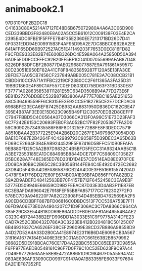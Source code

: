 # animabook2.1
97D310F0F2B2DC18
C41633C80A5214A1712FE48D6B675072980A4A6A3C06D900
CED339BBD3F82480E8A02A5CC5B61012C009138F03E4E2CA
2395E4DC6FBE1F5FFFE7B4F35E2360EE7213171BD26D7D41
0F0331EDD94E009915B3F4AF95D95A2E7DC8BBC0B628A2EE
641AFF65DD69B972527AC51E41149203F7653D0EC816FD82
F9CFDE9333E82B74E600B326DC4E598A064A25850D50A394
6ADF5FDDFCCFFFC92B20FF5BF1CD41D07055699AFAB87D48
8226DF88DFCBF280877DAE02968077887E9A791861A5957C
80D23051E950EF82A41CF8F84835859287F120A5E13FA3CE
2BFDE7EA05CB7456CF237849ABE005C781E3A7C08CCB21B1
CBDD610CCFA71A11FBC2219CF2380CC2F611365A3FA35D31
19BBD1860E4F89C1AF557C0EFD803DD75BD63F31BD330E87
F37771A0286358538111281E55C634D3508B94A77D273E6F
9E81D27276DDBEC532B879B3806AAF77E70BC185AE251653
A8C536469559FF6CB315EE3E92CC5E1B27B5CE2E7DCFDAC6
6968BFE23ECA6EF87425DB932AA8831950DB36DC162CBE47
395E4B87AF3EE0E15D623C965B49F12C30570EDB2D8CEFFF
C7947FBBD5C4C0564A07D3066CA313F0A96C51E73D23FAF3
6C7F242E6153C20693FEB0F3A052BC17F82F2053877FA2D0
59C909025734935586F86F8D1325EF72B8FE8F3DE0C7571F
A8510BAA42B377225E94A2B6D20C267FE349798673054D0D
BAE1DF687E2B4264F4C42989793C9058F5D39DEC3A65D63B
FD6BCE2664F3B4EAB9244529F5F97416D5BFFC510B0EFAFA
9EB880FD25C5A2B97D9832C4B5BFD5FECC31A9324AAB5C18
A3BE72553185EA1DC684985B8844DCE7DF7C59809C105827
D5BC628A7F48E365ED78D231D1D4E57CD514EAD8E0970FCE
2D09DA30B9C2B65C28C3B056B144FE94C4E4920472EC2692
43D84D5F435A4DBFA865876CB24A4D0E3FB51661557420AD
C478F9A17F6DD27E60FE674B00A1E06BFAD856FF0FA82BD2
39A2D9ADEFD48412563BB70F4157B712F6452458C3EA9EBF
5277ED509946E66659CD9B2FEEAC87D33E3D4AB3F11E87EB
6C3EBAFDA696042E7918FEF55B8FA857177CC7623027F2F0
578BC7D9A946220F7A82C23908F54D485EBD4762569EA2F5
A90ED6CDBBFF887BFD06816C0DBDC513F7CC536A753E7F11
06FD9A06E73E02A4904207C71D9F306AC3C7DA8366C964CA
385F29C83E544B18DD69E86ADDDFB0E0AFB1A646554B4AE2
C323C4B724438B2EFD906DD1A3033E51C9F9775A314DFE23
CAD7A252C3B0432D786A3C3223E8412B0204818C50125C07
6B46931637CA6526EF38CEF296099E38CD37B886A98558D9
A4D27D52A4A33D2B0CA41E8974E23116B6D4E609BCB3A567
31816A1677A184E0406E3EE3C01A5D7C661E63B2B8579992
38682D5DE918BCAC76CE17D4A22BBC553DC85EE973D9855A
F6FF977EAEDB0548161C96F7D0F79C10C52ED623F9C97A44
7D46F9772656AAE58EBE472A88651D9C98467F05A55947AC
083AE636AF33090CD0997C9147A0A1B83355FE6033F97694
EA2E1EF87352FE
